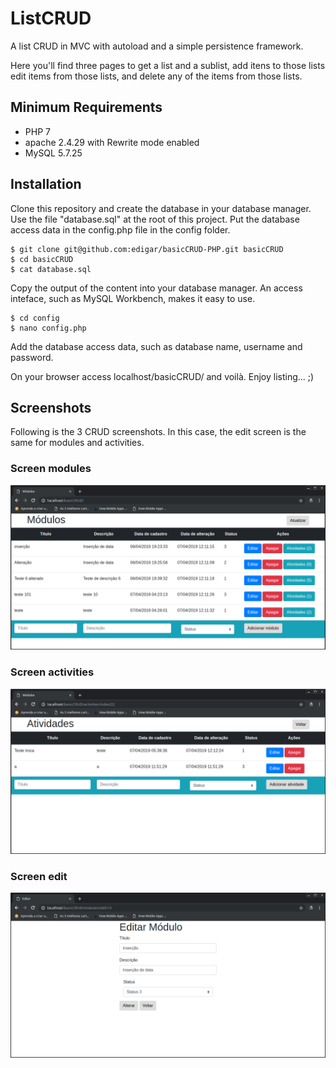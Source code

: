# ListCRUD

A list CRUD in MVC with autoload and a simple persistence framework.

Here you'll find three pages to get a list and a sublist, add itens to those lists edit items from those lists, and delete any of the items from those lists.

## Minimum Requirements

- PHP 7
- apache 2.4.29 with Rewrite mode enabled
- MySQL 5.7.25

## Installation

Clone this repository and create the database in your database manager. Use the file "database.sql" at the root of this project. Put the database access data in the config.php file in the config folder.

```
$ git clone git@github.com:edigar/basicCRUD-PHP.git basicCRUD
$ cd basicCRUD
$ cat database.sql
```
Copy the output of the content into your database manager. An access inteface, such as MySQL Workbench, makes it easy to use.

```
$ cd config
$ nano config.php
```
Add the database access data, such as database name, username and password.

On your browser access localhost/basicCRUD/ and voilà. Enjoy listing... ;)

## Screenshots

Following is the 3 CRUD screenshots. In this case, the edit screen is the same for modules and activities.

### Screen modules

![Screenshot](Modules.png "Modules")

### Screen activities

![Screenshot](Activities.png "Activities")

### Screen edit

![Screenshot](Edit.png "Edit")